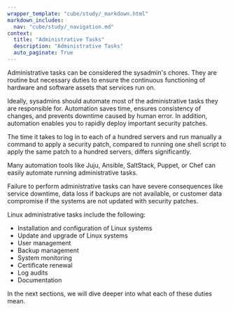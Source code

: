 ```yaml
---
wrapper_template: "cube/study/_markdown.html"
markdown_includes:
  nav: "cube/study/_navigation.md"
context:
  title: "Administrative Tasks"
  description: "Administrative Tasks"
  auto_paginate: True
---
```


Administrative tasks can be considered the sysadmin's chores. They are routine but
necessary duties to ensure the continuous functioning of hardware
and software assets that services run on.

Ideally, sysadmins should automate most of the administrative tasks
they are responsible for. Automation saves time, ensures consistency
of changes, and prevents downtime caused by human error. In addition,
automation enables you to rapidly deploy important security patches.

The time it takes to log in to each of a hundred servers and run manually
a command to apply a security patch, compared to running one shell
script to apply the same patch to a hundred servers, differs significantly.

Many automation tools like Juju, Ansible, SaltStack, Puppet, or Chef
can easily automate running administrative tasks.

Failure to perform administrative tasks can have severe consequences
like service downtime, data loss if backups are not available,
or customer data compromise if the systems are not updated with security
patches.

Linux administrative tasks include the following:

* Installation and configuration of Linux systems
* Update and upgrade of Linux systems
* User management
* Backup management
* System monitoring
* Certificate renewal
* Log audits
* Documentation

In the next sections, we will dive deeper into what each of these
duties mean.
